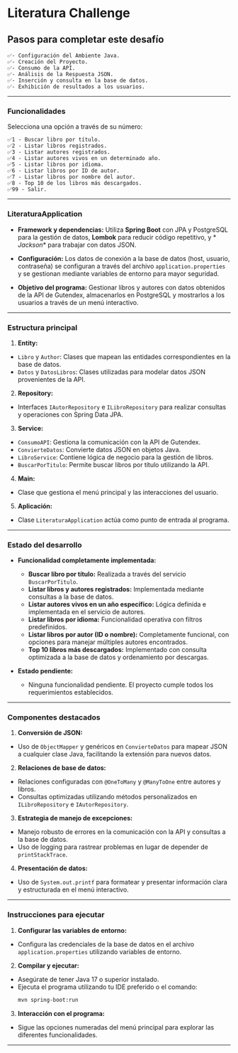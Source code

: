 # Literatura Challenge

## Pasos para completar este desafío

    ✅- Configuración del Ambiente Java.
    ✅- Creación del Proyecto.
    ✅- Consumo de la API.
    ✅- Análisis de la Respuesta JSON.
    ✅- Inserción y consulta en la base de datos.
    ✅- Exhibición de resultados a los usuarios.

---

### Funcionalidades

Selecciona una opción a través de su número:

    ✅1 - Buscar libro por título.
    ✅2 - Listar libros registrados.
    ✅3 - Listar autores registrados.
    ✅4 - Listar autores vivos en un determinado año.
    ✅5 - Listar libros por idioma.
    ✅6 - Listar libros por ID de autor.
    ✅7 - Listar libros por nombre del autor.
    ✅8 - Top 10 de los libros más descargados.
    ✅99 - Salir.

---

### **LiteraturaApplication**

- **Framework y dependencias:**
  Utiliza **Spring Boot** con JPA y PostgreSQL para la gestión de datos, **Lombok** para reducir código repetitivo, y *
  *Jackson** para trabajar con datos JSON.

- **Configuración:**
  Los datos de conexión a la base de datos (host, usuario, contraseña) se configuran a través del archivo
  `application.properties` y se gestionan mediante variables de entorno para mayor seguridad.

- **Objetivo del programa:**
  Gestionar libros y autores con datos obtenidos de la API de Gutendex, almacenarlos en PostgreSQL y mostrarlos a los
  usuarios a través de un menú interactivo.

---

### **Estructura principal**

1. **Entity:**

- `Libro` y `Author`: Clases que mapean las entidades correspondientes en la base de datos.
- `Datos` y `DatosLibros`: Clases utilizadas para modelar datos JSON provenientes de la API.

2. **Repository:**

- Interfaces `IAutorRepository` e `ILibroRepository` para realizar consultas y operaciones con Spring Data JPA.

3. **Service:**

- `ConsumoAPI`: Gestiona la comunicación con la API de Gutendex.
- `ConvierteDatos`: Convierte datos JSON en objetos Java.
- `LibroService`: Contiene lógica de negocio para la gestión de libros.
- `BuscarPorTitulo`: Permite buscar libros por título utilizando la API.

4. **Main:**

- Clase que gestiona el menú principal y las interacciones del usuario.

5. **Aplicación:**

- Clase `LiteraturaApplication` actúa como punto de entrada al programa.

---

### **Estado del desarrollo**

- **Funcionalidad completamente implementada:**
    - **Buscar libro por título:** Realizada a través del servicio `BuscarPorTitulo`.
    - **Listar libros y autores registrados:** Implementada mediante consultas a la base de datos.
    - **Listar autores vivos en un año específico:** Lógica definida e implementada en el servicio de autores.
    - **Listar libros por idioma:** Funcionalidad operativa con filtros predefinidos.
    - **Listar libros por autor (ID o nombre):** Completamente funcional, con opciones para manejar múltiples autores
      encontrados.
    - **Top 10 libros más descargados:** Implementado con consulta optimizada a la base de datos y ordenamiento por
      descargas.

- **Estado pendiente:**
    - Ninguna funcionalidad pendiente. El proyecto cumple todos los requerimientos establecidos.

---

### **Componentes destacados**

1. **Conversión de JSON:**

- Uso de `ObjectMapper` y genéricos en `ConvierteDatos` para mapear JSON a cualquier clase Java, facilitando la
  extensión para nuevos datos.

2. **Relaciones de base de datos:**

- Relaciones configuradas con `@OneToMany` y `@ManyToOne` entre autores y libros.
- Consultas optimizadas utilizando métodos personalizados en `ILibroRepository` e `IAutorRepository`.

3. **Estrategia de manejo de excepciones:**

- Manejo robusto de errores en la comunicación con la API y consultas a la base de datos.
- Uso de logging para rastrear problemas en lugar de depender de `printStackTrace`.

4. **Presentación de datos:**

- Uso de `System.out.printf` para formatear y presentar información clara y estructurada en el menú interactivo.

---

### **Instrucciones para ejecutar**

1. **Configurar las variables de entorno:**

- Configura las credenciales de la base de datos en el archivo `application.properties` utilizando variables de entorno.

2. **Compilar y ejecutar:**

- Asegúrate de tener Java 17 o superior instalado.
- Ejecuta el programa utilizando tu IDE preferido o el comando:
  ```bash
  mvn spring-boot:run
  ```

3. **Interacción con el programa:**

- Sigue las opciones numeradas del menú principal para explorar las diferentes funcionalidades.

---
